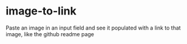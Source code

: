 # image-to-link
Paste an image in an input field and see it populated with a link to that image, like the github readme page
